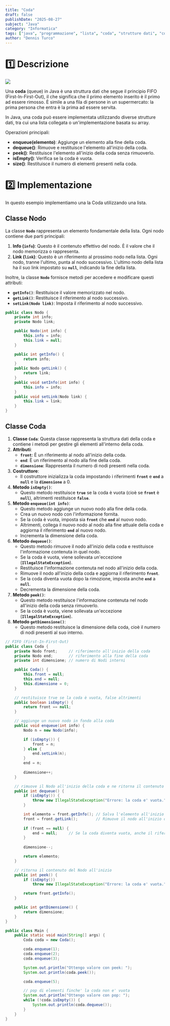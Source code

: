 ```yaml
---
title: "Coda"
draft: false
publishDate: "2025-08-27"
subject: "Java"
category: "Informatica"
tags: ["java", "programmazione", "lista", "coda", "strutture dati", "complesso"]
author: "Dennis Turco"
---
```



# 1️⃣ Descrizione

![](https://scaler.com/topics/images/working-of-java-queue.gif)

Una **coda** (queue) in Java è una struttura dati che segue il principio FIFO (First-In-First-Out), il che significa che il primo elemento inserito è il primo ad essere rimosso. È simile a una fila di persone in un supermercato: la prima persona che entra è la prima ad essere servita.

In Java, una coda può essere implementata utilizzando diverse strutture dati, tra cui una lista collegata o un'implementazione basata su array.

Operazioni principali:

- **enqueue(elemento)**: Aggiunge un elemento alla fine della coda.
- **dequeue()**: Rimuove e restituisce l'elemento all'inizio della coda.
- **peek()**: Restituisce l'elemento all'inizio della coda senza rimuoverlo.
- **isEmpty()**: Verifica se la coda è vuota.
- **size()**: Restituisce il numero di elementi presenti nella coda.

# 2️⃣ Implementazione

In questo esempio implementiamo una la Coda utilizzando una lista.

## Classe Nodo

La classe **`Nodo`** rappresenta un elemento fondamentale della lista. Ogni nodo contiene due parti principali:

1. **Info (`info`)**: Questo è il contenuto effettivo del nodo. È il valore che il nodo memorizza o rappresenta.
2. **Link (`link`)**: Questo è un riferimento al prossimo nodo nella lista. Ogni nodo, tranne l'ultimo, punta al nodo successivo. L'ultimo nodo della lista ha il suo link impostato su **`null`**, indicando la fine della lista.

Inoltre, la classe **`Nodo`** fornisce metodi per accedere e modificare questi attributi:

- **`getInfo()`**: Restituisce il valore memorizzato nel nodo.
- **`getLink()`**: Restituisce il riferimento al nodo successivo.
- **`setLink(Nodo link)`**: Imposta il riferimento al nodo successivo.

```java
public class Nodo {
    private int info;
    private Nodo link;

    public Nodo(int info) {
        this.info = info;
        this.link = null;
    }

    public int getInfo() {
        return info;
    }
    public Nodo getLink() {
        return link;
    }
    public void setInfo(int info) {
        this.info = info;
    }
    public void setLink(Nodo link) {
        this.link = link;
    }
}
```

## Classe Coda

1. **Classe `Coda`**: Questa classe rappresenta la struttura dati della coda e contiene i metodi per gestire gli elementi all'interno della coda.
2. **Attributi**:
    - **`front`**: È un riferimento al nodo all'inizio della coda.
    - **`end`**: È un riferimento al nodo alla fine della coda.
    - **`dimensione`**: Rappresenta il numero di nodi presenti nella coda.
3. **Costruttore**:
    - Il costruttore inizializza la coda impostando i riferimenti **`front`** e **`end`** a **`null`** e la **`dimensione`** a 0.
4. **Metodo `isEmpty()`**:
    - Questo metodo restituisce **`true`** se la coda è vuota (cioè se **`front`** è **`null`**), altrimenti restituisce **`false`**.
5. **Metodo `enqueue(int info)`**:
    - Questo metodo aggiunge un nuovo nodo alla fine della coda.
    - Crea un nuovo nodo con l'informazione fornita.
    - Se la coda è vuota, imposta sia **`front`** che **`end`** al nuovo nodo.
    - Altrimenti, collega il nuovo nodo al nodo alla fine attuale della coda e aggiorna il riferimento **`end`** al nuovo nodo.
    - Incrementa la dimensione della coda.
6. **Metodo `dequeue()`**:
    - Questo metodo rimuove il nodo all'inizio della coda e restituisce l'informazione contenuta in quel nodo.
    - Se la coda è vuota, viene sollevata un'eccezione (**`IllegalStateException`**).
    - Restituisce l'informazione contenuta nel nodo all'inizio della coda.
    - Rimuove il nodo all'inizio della coda e aggiorna il riferimento **`front`**.
    - Se la coda diventa vuota dopo la rimozione, imposta anche **`end`** a **`null`**.
    - Decrementa la dimensione della coda.
7. **Metodo `peek()`**:
    - Questo metodo restituisce l'informazione contenuta nel nodo all'inizio della coda senza rimuoverlo.
    - Se la coda è vuota, viene sollevata un'eccezione (**`IllegalStateException`**).
8. **Metodo `getDimensione()`**:
    - Questo metodo restituisce la dimensione della coda, cioè il numero di nodi presenti al suo interno.

```java
// FIFO (First-In-First-Out)
public class Coda {
    private Nodo front;     // riferimento all'inizio della coda
    private Nodo end;       // riferimento alla fine della coda
    private int dimensione; // numero di Nodi interni

    public Coda() {
        this.front = null;
        this.end = null;
        this.dimensione = 0;
    }

    // restituisce true se la coda è vuota, false altrimenti
    public boolean isEmpty() {
        return front == null;
    } 

    // aggiunge un nuovo nodo in fondo alla coda
    public void enqueue(int info) {
        Nodo n = new Nodo(info);

        if (isEmpty()) {
            front = n;
        } else {
            end.setLink(n);
        }
        end = n;
        
        dimensione++;
    }

    // rimuove il Nodo all'inizio della coda e ne ritorna il contenuto
    public int dequeue() {
        if (isEmpty()) {
            throw new IllegalStateException("Errore: la coda e' vuota.");
        }

        int elemento = front.getInfo(); // Salva l'elemento all'inizio della coda
        front = front.getLink();        // Rimuove il nodo all'inizio della coda
        
        if (front == null) {
            end = null;     // Se la coda diventa vuota, anche il riferimento alla fine viene aggiornato
        }
        
        dimensione--;

        return elemento;
    }

    // ritorna il contenuto del Nodo all'inizio 
    public int peek() {
        if (isEmpty())
            throw new IllegalStateException("Errore: la coda e' vuota.");

        return front.getInfo();
    }

    public int getDimensione() {
        return dimensione;
    }
}

```

```java
public class Main {
    public static void main(String[] args) {
        Coda coda = new Coda();

        coda.enqueue(1);
        coda.enqueue(2);
        coda.enqueue(3);

        System.out.println("Ottengo valore con peek: ");
        System.out.println(coda.peek());

        coda.enqueue(5);

        // pop di elementi finche' la coda non e' vuota 
        System.out.println("Ottengo valore con pop: ");
        while (!coda.isEmpty()) {
            System.out.println(coda.dequeue());
        }
    }
}
```